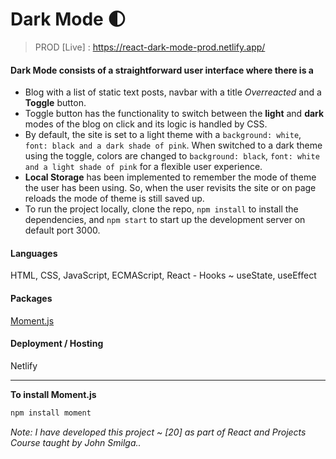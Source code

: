 # Dark Mode 🌓
> PROD [Live] : https://react-dark-mode-prod.netlify.app/

#### Dark Mode consists of a straightforward user interface where there is a
- Blog with a list of static text posts, navbar with a title *Overreacted* and a **Toggle** button.
- Toggle button has the functionality to switch between the **light** and **dark** modes of the blog on click and its logic is handled by CSS.
- By default, the site is set to a light theme with a `background: white`, `font: black and a dark shade of pink`. When switched to a dark theme using the toggle, colors are changed to `background: black`,  `font: white and a light shade of pink` for a flexible user experience.
- **Local Storage** has been implemented to remember the mode of theme the user has been using. So, when the user revisits the site or on page reloads the mode of theme is still saved up.
- To run the project locally, clone the repo, `npm install` to install the dependencies, and `npm start` to start up the development server on default port 3000.

#### Languages 
HTML, CSS, JavaScript, ECMAScript, React - Hooks ~ useState, useEffect

#### Packages
[Moment.js](https://momentjs.com/)

#### Deployment / Hosting
Netlify

---

**To install Moment.js**

```sh
npm install moment
```

*Note: I have developed this project ~ [20] as part of React and Projects Course taught by John Smilga..*
